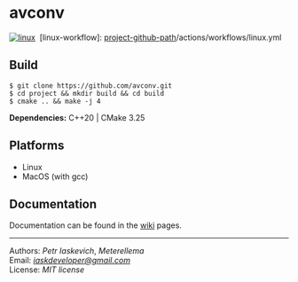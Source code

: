# avconv

[project-name]: catranio/avconv
[project-github-path]: https://github.com/[project-name]

[![linux][project-github-path]]([linux-workflow]/badge.svg)&nbsp;
[linux-workflow]: [project-github-path]/actions/workflows/linux.yml

## Build

```console
$ git clone https://github.com/avconv.git
$ cd project && mkdir build && cd build
$ cmake .. && make -j 4
```

**Dependencies:** C++20 | CMake 3.25

## Platforms
* Linux
* MacOS (with gcc)

## Documentation
Documentation can be found in the [wiki]([project-github-path]/wiki) pages.

---
Authors: *Petr Iaskevich*, *Meterellema*\
Email: *iaskdeveloper@gmail.com*\
License: *MIT license*
